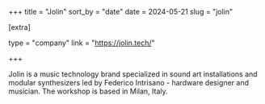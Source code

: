 +++
title = "Jolin"
sort_by = "date"
date = 2024-05-21
slug = "jolin"

[extra]

type = "company"
link = "https://jolin.tech/"

+++

Jolin is a music technology brand specialized in sound art installations and modular synthesizers led by Federico Intrisano - hardware designer and musician. The workshop is based in Milan, Italy.

